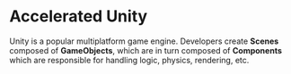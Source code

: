 # Accelerated Unity

Unity is a popular multiplatform game engine. Developers create **Scenes** composed of **GameObjects**, which are in turn composed of **Components** which are responsible for handling logic, physics, rendering, etc. 

